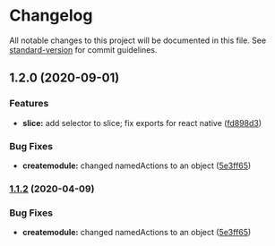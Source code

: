 # Changelog

All notable changes to this project will be documented in this file. See [standard-version](https://github.com/conventional-changelog/standard-version) for commit guidelines.

## 1.2.0 (2020-09-01)


### Features

* **slice:** add selector to slice; fix exports for react native ([fd898d3](https://github.com/damusix/saga-slice/commit/fd898d3b4b7eda1c44bbdd2d820cb847b39a2e18))


### Bug Fixes

* **createmodule:** changed namedActions to an object ([5e3ff65](https://github.com/damusix/saga-slice/commit/5e3ff65e63dfe9116791d6ab8a39ff61e1c43558))

### [1.1.2](https://github.com/damusix/saga-slice/compare/v1.1.1...v1.1.2) (2020-04-09)


### Bug Fixes

* **createmodule:** changed namedActions to an object ([5e3ff65](https://github.com/damusix/saga-slice/commit/5e3ff65e63dfe9116791d6ab8a39ff61e1c43558))
